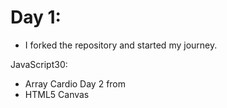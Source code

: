 # Day 1:
- I forked the repository and started my journey.

JavaScript30:
- Array Cardio Day 2 from 
- HTML5 Canvas
